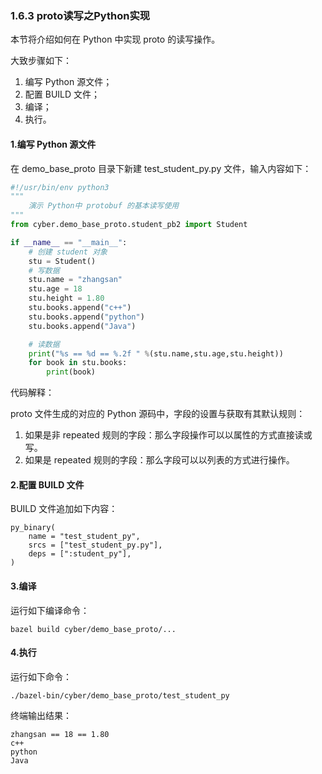 ### 1.6.3 proto读写之Python实现

本节将介绍如何在 Python 中实现 proto 的读写操作。

大致步骤如下：

1. 编写 Python 源文件；
2. 配置 BUILD 文件；
3. 编译；
4. 执行。

#### 1.编写 Python 源文件

在 demo\_base\_proto 目录下新建 test\_student\_py.py 文件，输入内容如下：

```py
#!/usr/bin/env python3
"""    
    演示 Python中 protobuf 的基本读写使用
"""
from cyber.demo_base_proto.student_pb2 import Student

if __name__ == "__main__":
    # 创建 student 对象
    stu = Student()
    # 写数据
    stu.name = "zhangsan"
    stu.age = 18
    stu.height = 1.80
    stu.books.append("c++")
    stu.books.append("python")
    stu.books.append("Java")

    # 读数据
    print("%s == %d == %.2f " %(stu.name,stu.age,stu.height))
    for book in stu.books:
        print(book)
```

代码解释：

proto 文件生成的对应的 Python 源码中，字段的设置与获取有其默认规则：

1. 如果是非 repeated 规则的字段：那么字段操作可以以属性的方式直接读或写。
2. 如果是 repeated 规则的字段：那么字段可以以列表的方式进行操作。

#### 2.配置 BUILD 文件

BUILD 文件追加如下内容：

```
py_binary(
    name = "test_student_py",
    srcs = ["test_student_py.py"],
    deps = [":student_py"],
)
```

#### 3.编译

运行如下编译命令：

```
bazel build cyber/demo_base_proto/...
```

#### 4.执行

运行如下命令：

```
./bazel-bin/cyber/demo_base_proto/test_student_py
```

终端输出结果：

```
zhangsan == 18 == 1.80 
c++
python
Java
```



